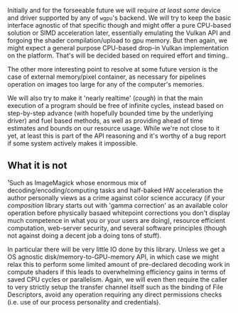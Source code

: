 Initially and for the forseeable future we will require _at least some_ device
and driver supported by any of `wgpu`'s backend. We will try to keep the basic
interface agnostic of that specific though and might offer a pure CPU-based
solution or SIMD acceleration later, essentially emulating the Vulkan API and
forgoing the shader compilation/upload to gpu memory. But then again, we might
expect a general purpose CPU-based drop-in Vulkan implementation on the
platform. That's will be decided based on required effort and timing..

The other more interesting point to resolve at some future version is the case
of external memory/pixel container, as necessary for pipelines operation on
images too large for any of the computer's memories.

We will also try to make it 'nearly realtime' (*cough*) in that the main
execution of a program should be free of infinite cycles, instead based on
step-by-step advance (with hopefully bounded time by the underlying driver) and
fuel based methods, as well as providing ahead of time estimates and bounds on
our resource usage. While we're not close to it yet, at least this is part of
the API reasoning and it's worthy of a bug report if some system actively makes
it impossible.

## What it is not

¹Such as ImageMagick whose enormous mix of decoding/encoding/computing tasks
and half-baked HW acceleration the author personally views as a crime against
color science accuracy (if your _composition_ library starts out with 'gamma
correction' as an available color operation before physically basaed whitepoint
corrections you don't display much competence in what you or your users are
doing), resource efficient computation, web-server security, and several
software principles (though not against doing a decent job a doing tons of
stuff).

In particular there will be very little IO done by this library. Unless we get
a OS agnostic disk/memory-to-GPU-memory API, in which case we might relax this
to perform some limited amount of pre-declared decoding work in compute shaders
if this leads to overwhelming efficiency gains in terms of saved CPU cycles or
parallelism. Again, we will even then require the caller to very strictly setup
the transfer channel itself such as the binding of File Descriptors, avoid any
operation requiring any direct permissions checks (i.e. use of our process
personality and credentials).
